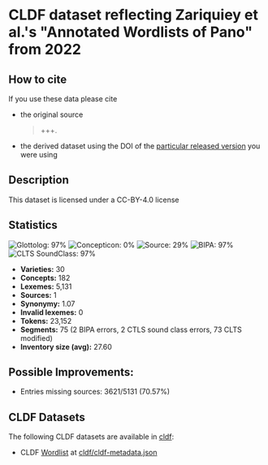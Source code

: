 # CLDF dataset reflecting Zariquiey et al.'s "Annotated Wordlists of Pano" from 2022

## How to cite

If you use these data please cite
- the original source
  > +++.
- the derived dataset using the DOI of the [particular released version](../../releases/) you were using

## Description


This dataset is licensed under a CC-BY-4.0 license

## Statistics


![Glottolog: 97%](https://img.shields.io/badge/Glottolog-97%25-green.svg "Glottolog: 97%")
![Concepticon: 0%](https://img.shields.io/badge/Concepticon-0%25-red.svg "Concepticon: 0%")
![Source: 29%](https://img.shields.io/badge/Source-29%25-red.svg "Source: 29%")
![BIPA: 97%](https://img.shields.io/badge/BIPA-97%25-green.svg "BIPA: 97%")
![CLTS SoundClass: 97%](https://img.shields.io/badge/CLTS%20SoundClass-97%25-green.svg "CLTS SoundClass: 97%")

- **Varieties:** 30
- **Concepts:** 182
- **Lexemes:** 5,131
- **Sources:** 1
- **Synonymy:** 1.07
- **Invalid lexemes:** 0
- **Tokens:** 23,152
- **Segments:** 75 (2 BIPA errors, 2 CTLS sound class errors, 73 CLTS modified)
- **Inventory size (avg):** 27.60

## Possible Improvements:



- Entries missing sources: 3621/5131 (70.57%)

## CLDF Datasets

The following CLDF datasets are available in [cldf](cldf):

- CLDF [Wordlist](https://github.com/cldf/cldf/tree/master/modules/Wordlist) at [cldf/cldf-metadata.json](cldf/cldf-metadata.json)